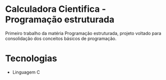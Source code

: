 # Calculadora Cientifica - Programação estruturada
Primeiro trabalho da matéria Programação estruturada, projeto voltado para consolidação dos conceitos básicos de programação. 

# Tecnologias 

- Linguagem C
